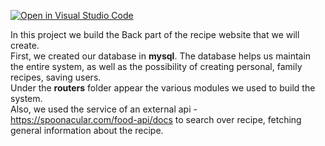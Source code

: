 [![Open in Visual Studio Code](https://classroom.github.com/assets/open-in-vscode-718a45dd9cf7e7f842a935f5ebbe5719a5e09af4491e668f4dbf3b35d5cca122.svg)](https://classroom.github.com/online_ide?assignment_repo_id=11196799&assignment_repo_type=AssignmentRepo)

In this project we build the Back part of the recipe website that we will create.\
First, we created our database in **mysql**. The database helps us maintain the entire system, as well as the possibility of creating personal, family recipes, saving users.\
Under the **routers** folder appear the various modules we used to build the system.\
Also, we used the service of an external api - https://spoonacular.com/food-api/docs to search over recipe, fetching general information about the recipe.
